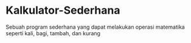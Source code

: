 # Kalkulator-Sederhana
Sebuah program sederhana yang dapat melakukan operasi matematika seperti kali, bagi, tambah, dan kurang
